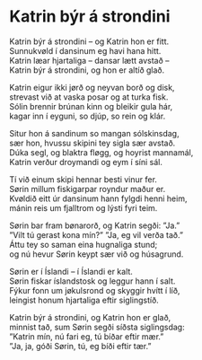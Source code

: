 # Katrin býr á strondini

Katrin býr á strondini – og Katrin hon er fitt.  
Sunnukvøld í dansinum eg havi hana hitt.  
Katrin læar hjartaliga – dansar lætt avstað –  
Katrin býr á strondini, og hon er altíð glað.  

Katrin eigur ikki jørð og neyvan borð og disk,  
strevast við at vaska posar og at turka fisk.  
Sólin brennir brúnan kinn og bleikir gula hár,  
kagar inn í eyguni, so djúp, so rein og klár.  

Situr hon á sandinum so mangan sólskinsdag,  
sær hon, hvussu skipini tey sigla sær avstað.  
Dúka segl, og blaktra fløgg, og hoyrist mannamál,  
Katrin verður droymandi og eym í síni sál.  

Tí við einum skipi hennar besti vinur fer.  
Sørin millum fiskigarpar royndur maður er.  
Kvøldið eitt úr dansinum hann fylgdi henni heim,  
mánin reis um fjalltrom og lýsti fyri teim.  

Sørin bar fram bønarorð, og Katrin segði: ”Ja.”  
”Vilt tú gerast kona mín?” ”Ja, eg vil verða tað.”  
Áttu tey so saman eina hugnaliga stund;  
og nú hevur Sørin keypt sær við og húsagrund.  

Sørin er í Íslandi – í Íslandi er kalt.  
Sørin fiskar íslandstosk og leggur hann í salt.  
Fýkur fonn um jøkulsrond og skyggir hvítt í líð,  
leingist honum hjartaliga eftir siglingstíð.  

Katrin býr á strondini, og Katrin hon er glað,  
minnist tað, sum Sørin segði síðsta siglingsdag:  
”Katrin mín, nú fari eg, tú bíðar eftir mær.”  
”Ja, ja, góði Sørin, tú, eg bíði eftir tær.”  

